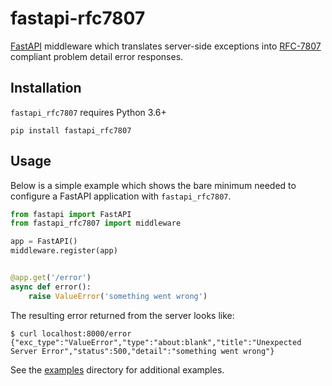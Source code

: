 # fastapi-rfc7807

[FastAPI](https://fastapi.tiangolo.com/) middleware which translates server-side exceptions
into [RFC-7807](https://tools.ietf.org/html/rfc7807) compliant problem detail error responses.

## Installation

`fastapi_rfc7807` requires Python 3.6+

```
pip install fastapi_rfc7807
```

## Usage

Below is a simple example which shows the bare minimum needed to configure a FastAPI application
with `fastapi_rfc7807`.

```python
from fastapi import FastAPI 
from fastapi_rfc7807 import middleware

app = FastAPI()
middleware.register(app)


@app.get('/error')
async def error():
    raise ValueError('something went wrong')

```

The resulting error returned from the server looks like:

```console
$ curl localhost:8000/error
{"exc_type":"ValueError","type":"about:blank","title":"Unexpected Server Error","status":500,"detail":"something went wrong"}
```

See the [examples](examples) directory for additional examples.
